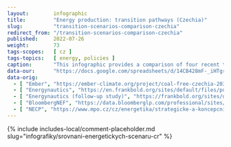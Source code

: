 ```yaml
---
layout:        infographic
title:         "Energy production: transition pathways (Czechia)"
slug:          "transition-scenarios-comparison-czechia"
redirect_from: "/transition-scenarios-comparison-czechia"
published:     2022-07-26
weight:        73
tags-scopes:   [ cz ]
tags-topics:   [ energy, policies ]
caption:       "This infographic provides a comparison of four recent transition scenarios for electricity production in Czechia by 2030. Each of these pathways has a strikingly different impact on reducing greenhouse gas emissions that are related to electricity generation. The scenarios also focus on different things and use different methodologies."
data-our:      "https://docs.google.com/spreadsheets/d/14CB428mF-_iHTgrLb2Dd0zJZ4xHUMdGhbr_FZ2fZy6k/edit"
data-orig:
  - [ "Ember", "https://ember-climate.org/project/coal-free-czechia-2030/" ]
  - [ "Energynautics", "https://en.frankbold.org/sites/default/files/publikace/czech_grid_without_coal_by_2030_fin_0.pdf" ]
  - [ "Energynautics (follow-up study)", "https://frankbold.org/sites/default/files/publikace/sensitivity_analysis_czech_grid_without_coal_by_2030.pdf" ]
  - [ "BloombergNEF", "https://data.bloomberglp.com/professional/sites/24/BNEF-white-paper-EU-coal-transition-Final-6-July.pdf" ]
  - [ "NECP", "https://www.mpo.cz/cz/energetika/strategicke-a-koncepcni-dokumenty/vnitrostatni-plan-ceske-republiky-v-oblasti-energetiky-a-klimatu--252016/" ]
---
```


{% include includes-local/comment-placeholder.md slug="infografiky/srovnani-energetickych-scenaru-cr" %}
